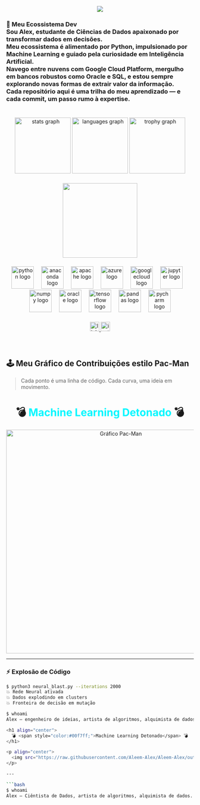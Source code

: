 <p align="center">
  <img src="https://readme-typing-svg.demolab.com?font=Fira+Code&size=22&pause=1000&color=00F7FF&center=true&vCenter=true&width=600&lines=$+python3+neural_blast.py+--iterations+2000;💥+Rede+Neural+ativada;💥+Dados+explodindo+em+insights;💥+Fronteira+de+decisão+em+mutação" />
</p>

###

<h3 align="left">🌱 Meu Ecossistema Dev<br>Sou Alex, estudante de Ciências de Dados apaixonado por transformar dados em decisões.<br>Meu ecossistema é alimentado por Python, impulsionado por Machine Learning e guiado pela curiosidade em Inteligência Artificial.<br>Navego entre nuvens com Google Cloud Platform, mergulho em bancos robustos como Oracle e SQL, e estou sempre explorando novas formas de extrair valor da informação.<br>Cada repositório aqui é uma trilha do meu aprendizado — e cada commit, um passo rumo à expertise.</h3>

###

<br clear="both">

<div align="center">
  <img src="https://github-readme-stats.vercel.app/api?username=Alexnp-dev&hide_title=false&hide_rank=false&show_icons=true&include_all_commits=true&count_private=true&disable_animations=false&theme=merko&locale=en&hide_border=false&order=1&custom_title=Mapa%20de%20Evolu%C3%A7%C3%A3o" height="150" alt="stats graph"  />
  <img src="https://github-readme-stats.vercel.app/api/top-langs?username=Alexnp-dev&locale=en&hide_title=false&layout=compact&card_width=320&langs_count=5&theme=merko&hide_border=false&order=2&custom_title=Meu%20Ecossistema%20Dev" height="150" alt="languages graph"  />
  <img src="https://github-profile-trophy.vercel.app?username=Alexnp-dev&theme=dracula&column=-1&row=1&margin-w=8&margin-h=8&no-bg=false&no-frame=false&order=4" height="150" alt="trophy graph"  />
</div>

###

<div align="center">
  <img height="200" src="https://media.giphy.com/media/v1.Y2lkPTc5MGI3NjExdHlmbHZ0emxycHU5ZzloeTcxeXhtdnR1cXJ2aDNnNHA3aGljbmhyMCZlcD12MV9naWZzX3NlYXJjaCZjdD1n/bGgsc5mWoryfgKBx1u/giphy.gif"  />
</div>

###

<div align="center">
  <img src="https://skillicons.dev/icons?i=py" height="60" alt="python logo"  />
  <img width="12" />
  <img src="https://cdn.jsdelivr.net/gh/devicons/devicon/icons/anaconda/anaconda-original.svg" height="60" alt="anaconda logo"  />
  <img width="12" />
  <img src="https://cdn.jsdelivr.net/gh/devicons/devicon/icons/apache/apache-original.svg" height="60" alt="apache logo"  />
  <img width="12" />
  <img src="https://cdn.jsdelivr.net/gh/devicons/devicon/icons/azure/azure-original.svg" height="60" alt="azure logo"  />
  <img width="12" />
  <img src="https://cdn.jsdelivr.net/gh/devicons/devicon/icons/googlecloud/googlecloud-original.svg" height="60" alt="googlecloud logo"  />
  <img width="12" />
  <img src="https://cdn.jsdelivr.net/gh/devicons/devicon/icons/jupyter/jupyter-original.svg" height="60" alt="jupyter logo"  />
  <img width="12" />
  <img src="https://cdn.jsdelivr.net/gh/devicons/devicon/icons/numpy/numpy-original.svg" height="60" alt="numpy logo"  />
  <img width="12" />
  <img src="https://cdn.jsdelivr.net/gh/devicons/devicon/icons/oracle/oracle-original.svg" height="60" alt="oracle logo"  />
  <img width="12" />
  <img src="https://cdn.jsdelivr.net/gh/devicons/devicon/icons/tensorflow/tensorflow-original.svg" height="60" alt="tensorflow logo"  />
  <img width="12" />
  <img src="https://cdn.jsdelivr.net/gh/devicons/devicon/icons/pandas/pandas-original.svg" height="60" alt="pandas logo"  />
  <img width="12" />
  <img src="https://cdn.jsdelivr.net/gh/devicons/devicon/icons/pycharm/pycharm-original.svg" height="60" alt="pycharm logo"  />
</div>

###

<div align="center">
  <a href="www.linkedin.com/in/alex-nascimento2025" target="_blank">
    <img src="https://img.shields.io/static/v1?message=LinkedIn&logo=linkedin&label=&color=0077B5&logoColor=white&labelColor=&style=for-the-badge" height="25" alt="linkedin logo"  />
  </a>
  <a href="https://www.instagram.com/alex.nasc.official?igsh=MWx5OTdueGdqaGltdw==" target="_blank">
    <img src="https://img.shields.io/static/v1?message=Instagram&logo=instagram&label=&color=E4405F&logoColor=white&labelColor=&style=for-the-badge" height="25" alt="instagram logo"  />
  </a>
</div>

###

<br clear="both">

## 🕹️ Meu Gráfico de Contribuições estilo Pac-Man
> Cada ponto é uma linha de código. Cada curva, uma ideia em movimento.

<h1 align="center">
  💣 <span style="color:#00f7ff;">Machine Learning Detonado</span> 💣
</h1>

<p align="center">
  <img src="https://raw.githubusercontent.com/Aleem-Alex/Aleem-Alex/output/pacman-contribution-graph-dark.svg" width="600" alt="Gráfico Pac-Man">
</p>

---

### ⚡ Explosão de Código

```bash
$ python3 neural_blast.py --iterations 2000
💥 Rede Neural ativada
💥 Dados explodindo em clusters
💥 Fronteira de decisão em mutação

$ whoami
Alex — engenheiro de ideias, artista de algoritmos, alquimista de dados.

<h1 align="center">
  💣 <span style="color:#00f7ff;">Machine Learning Detonado</span> 💣
</h1>

<p align="center">
  <img src="https://raw.githubusercontent.com/Aleem-Alex/Aleem-Alex/output/pacman-contribution-graph-dark.svg" width="600" alt="Gráfico Pac-Man">
</p>

---

```bash
$ whoami
Alex — Ciêntista de Dados, artista de algoritmos, alquimista de dados.
